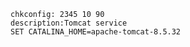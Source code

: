 ```
chkconfig: 2345 10 90
description:Tomcat service
SET CATALINA_HOME=apache-tomcat-8.5.32
```

```

```




